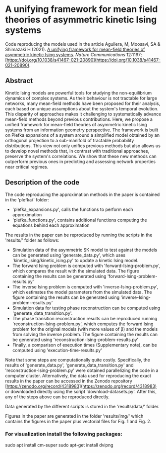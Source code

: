 # A unifying framework for mean field theories of asymmetric kinetic Ising systems

Code reproducing the models used in the article Aguilera, M, Moosavi, SA & Shimazaki H (2021). [A unifying framework for mean-field theories of asymmetric kinetic Ising systems](https://www.nature.com/articles/s41467-021-20890-5). _Nature Communications_ 12:1197; [https://doi.org/10.1038/s41467-021-20890](https://doi.org/10.1038/s41467-021-20890).

## Abstract

Kinetic Ising models are powerful tools for studying the non-equilibrium dynamics of complex systems. As their behaviour is not tractable for large networks, many mean-field methods have been proposed for their analysis, each based on unique assumptions about the system's temporal evolution. This disparity of approaches makes it challenging to systematically advance mean-field methods beyond previous contributions. Here, we propose a unified framework for mean-field theories of asymmetric kinetic Ising systems from an information geometry perspective. The framework is built on Plefka expansions of a system around a simplified model obtained by an orthogonal projection to a sub-manifold of tractable probability distributions. This view not only unifies previous methods but also allows us to develop novel methods that, in contrast with traditional approaches, preserve the system's correlations. We show that these new methods can outperform previous ones in predicting and assessing network properties near critical regimes. 

## Description of the code

The code reproducing the approximation methods in the paper is contained in the 'plefka/' folder:
* 'plefka_expansions.py', calls the functions to perform each approximation
* 'plefka_functions.py', contains additional functions computing the equations behind each approximation

The results in the paper can be reproduced by running the scripts in the 'results/' folder as follows:
* Simulation data of the asymmetric SK model to test against the models can be generated using 'generate_data.py', which uses 'kinetic_ising/kinetic_ising.py' to update a kinetic Ising model.
* The forward Ising problem is computed with 'forward-Ising-problem.py', which compares the result with the simulated data. The figure containing the results can be generated using 'forward-Ising-problem-results.py'
* The inverse Ising problem is computed with 'inverse-Ising-problem.py', which estimates the model parameters from the simulated data. The figure containing the results can be generated using 'inverse-Ising-problem-results.py'
* Simulation data for testing phase reconstruction can be computed using 'generate_data_transition.py'.
* The phase transition reconstruction results can be reproduced running 'reconstruction-Ising-problem.py', which computes the forward Ising problem for the original models (with more values of β) and the models from solving the inverse problem. The figure containing the results can be generated using 'reconstruction-Ising-problem-results.py'
* Finally, a comparison of execution times (Supplementary note), can be computed using 'execution-time-results.py'

Note that some steps are computationally quite costly. Specifically, the results of  'generate_data.py', 'generate_data_transition.py' and 'reconstruction-Ising-problem.py' were obtained parallelizing the code in a computer cluster. Alternatively, the data used for reproducing the exact results in the paper can be accessed in the Zenodo repository [https://zenodo.org/record/4318983](https://zenodo.org/record/4318983) or downloaded directly using the script 'download-datasets.py'. After this, any of the steps above can be reproduced directly.

Data generated by the different scripts is stored in the 'results/data/' folder.

Figures in the paper are generated in the folder 'results/img/' which contains the figures in the paper plus vectorial files for Fig. 1 and Fig. 2.

### For visualization install the following packages:

sudo apt install cm-super
sudo apt-get install dvipng
